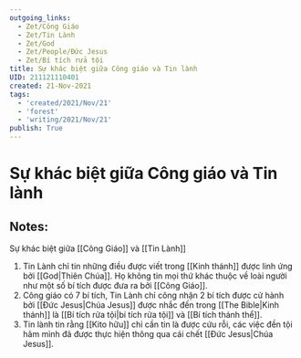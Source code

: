 ```yaml
---
outgoing_links:
  - Zet/Công Giáo
  - Zet/Tin Lành
  - Zet/God
  - Zet/People/Đức Jesus
  - Zet/Bí tích rửa tội
title: Sự khác biệt giữa Công giáo và Tin lành
UID: 211121110401
created: 21-Nov-2021
tags:
  - 'created/2021/Nov/21'
  - 'forest'
  - 'writing/2021/Nov/21'
publish: True
---
```

# Sự khác biệt giữa Công giáo và Tin lành

## Notes:
Sự khác biệt giữa [[Công Giáo]] và [[Tin Lành]]

1. Tin Lành chỉ tin những điều được viết trong [[Kinh thánh]] được linh ứng bởi [[God|Thiên Chúa]]. Họ không tin mọi thứ khác thuộc về loài người như một số bí tích được đưa ra bởi [[Công Giáo]].
1. Công giáo có 7 bí tích, Tin Lành chỉ công nhận 2 bí tích được cử hành bởi [[Đức Jesus|Chúa Jesus]] được nhắc đến trong [[The Bible|Kinh thánh]] là [[Bí tích rửa tội|bí tích rửa tội]] và [[Bí tích thánh thể]].
2. Tin lành tin rằng [[Kito hữu]] chỉ cần tin là được cứu rỗi, các việc đền tội hãm mình đã được thực hiện thông qua cái chết [[Đức Jesus|Chúa Jesus]].

